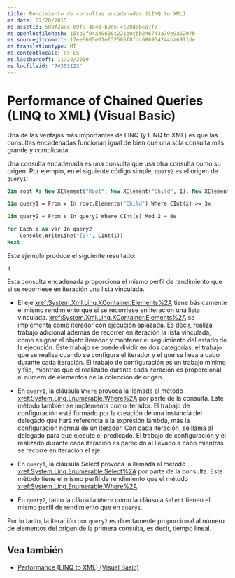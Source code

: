 ```yaml
---
title: Rendimiento de consultas encadenadas (LINQ to XML)
ms.date: 07/20/2015
ms.assetid: 589f2adc-69f9-404d-b9d6-4c28dabea7f7
ms.openlocfilehash: 15cb9f94a49600c221b0cbb246743a79e9a5297b
ms.sourcegitcommit: 17ee6605e01ef32506f8fdc686954244ba6911de
ms.translationtype: MT
ms.contentlocale: es-ES
ms.lasthandoff: 11/22/2019
ms.locfileid: "74353123"
---
```

# <a name="performance-of-chained-queries-linq-to-xml-visual-basic"></a>Performance of Chained Queries (LINQ to XML) (Visual Basic)

Una de las ventajas más importantes de LINQ (y LINQ to XML) es que las consultas encadenadas funcionan igual de bien que una sola consulta más grande y complicada.

Una consulta encadenada es una consulta que usa otra consulta como su origen. Por ejemplo, en el siguiente código simple, `query2` es el origen de `query1`:

```vb
Dim root As New XElement("Root", New XElement("Child", 1), New XElement("Child", 2), New XElement("Child", 3), New XElement("Child", 4))

Dim query1 = From x In root.Elements("Child") Where CInt(x) >= 3x

Dim query2 = From e In query1 Where CInt(e) Mod 2 = 0e

For Each i As var In query2
    Console.WriteLine("{0}", CInt(i))
Next
```

Este ejemplo produce el siguiente resultado:

```console
4
```

Esta consulta encadenada proporciona el mismo perfil de rendimiento que si se recorriese en iteración una lista vinculada.

- El eje <xref:System.Xml.Linq.XContainer.Elements%2A> tiene básicamente el mismo rendimiento que si se recorriese en iteración una lista vinculada. <xref:System.Xml.Linq.XContainer.Elements%2A> se implementa como iterador con ejecución aplazada. Es decir, realiza trabajo adicional además de recorrer en iteración la lista vinculada, como asignar el objeto iterador y mantener el seguimiento del estado de la ejecución. Este trabajo se puede dividir en dos categorías: el trabajo que se realiza cuando se configura el iterador y el que se lleva a cabo durante cada iteración. El trabajo de configuración es un trabajo mínimo y fijo, mientras que el realizado durante cada iteración es proporcional al número de elementos de la colección de origen.

- En `query1`, la cláusula `Where` provoca la llamada al método <xref:System.Linq.Enumerable.Where%2A> por parte de la consulta. Este método también se implementa como iterador. El trabajo de configuración está formado por la creación de una instancia del delegado que hará referencia a la expresión lambda, más la configuración normal de un iterador. Con cada iteración, se llama al delegado para que ejecute el predicado. El trabajo de configuración y el realizado durante cada iteración es parecido al llevado a cabo mientras se recorre en iteración el eje.

- En `query1`, la cláusula Select provoca la llamada al método <xref:System.Linq.Enumerable.Select%2A> por parte de la consulta. Este método tiene el mismo perfil de rendimiento que el método <xref:System.Linq.Enumerable.Where%2A>.

- En `query2`, tanto la cláusula `Where` como la cláusula `Select` tienen el mismo perfil de rendimiento que en `query1`.

 Por lo tanto, la iteración por `query2` es directamente proporcional al número de elementos del origen de la primera consulta, es decir, tiempo lineal.

## <a name="see-also"></a>Vea también

- [Performance (LINQ to XML) (Visual Basic)](../../../../visual-basic/programming-guide/concepts/linq/performance-linq-to-xml.md)
